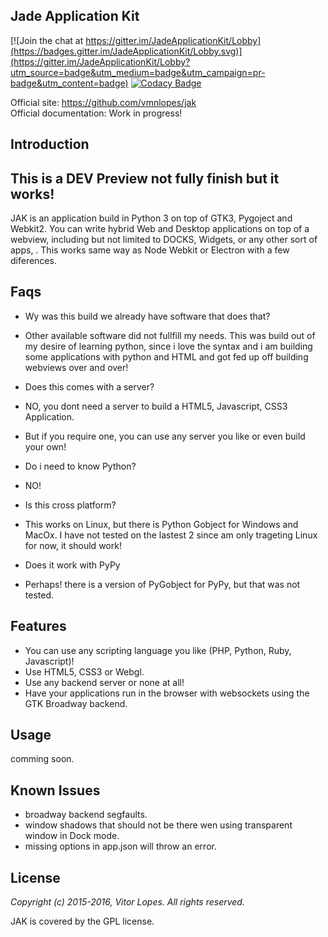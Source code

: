 ## Jade Application Kit

[![Join the chat at https://gitter.im/JadeApplicationKit/Lobby](https://badges.gitter.im/JadeApplicationKit/Lobby.svg)](https://gitter.im/JadeApplicationKit/Lobby?utm_source=badge&utm_medium=badge&utm_campaign=pr-badge&utm_content=badge)
[![Codacy Badge](https://api.codacy.com/project/badge/Grade/c79991176d484d50960a36007749b6a6)](https://www.codacy.com/app/vmnlop/Jade-Application-Kit?utm_source=github.com&amp;utm_medium=referral&amp;utm_content=vmnlopes/Jade-Application-Kit&amp;utm_campaign=Badge_Grade)

Official site: https://github.com/vmnlopes/jak  
Official documentation: Work in progress!

## Introduction

## This is a DEV Preview not fully finish but it works!

 JAK is an application build in Python 3 on top of GTK3, Pygoject and Webkit2. You can write hybrid Web and Desktop applications on top of a webview, including but not limited to DOCKS, Widgets, or any other sort of apps, .
 This works same way as Node Webkit or Electron with a few diferences.
 
## Faqs
 
 * Wy was this build we already have software that does that?
 
  * Other available software did not fullfill my needs. This was build out of my desire of learning python, since i love the syntax and i am building some applications with python and HTML and got fed up off building webviews over and over!
  
 * Does this comes with a server?
  
  * NO, you dont need a server to build a HTML5, Javascript, CSS3 Application.
  * But if you require one, you can use any server you like or even build your own!
  
 * Do i need to know Python?
  
  * NO!
 
 * Is this cross platform?
 
  * This works on Linux, but there is Python Gobject for Windows and MacOx. I have not tested on the lastest 2 since am only trageting Linux for now, it should work!

 * Does it work with PyPy
 
  * Perhaps! there is a version of PyGobject for PyPy, but that was not tested.
  
## Features
 * You can use any scripting language you like (PHP, Python, Ruby, Javascript)!
 * Use HTML5, CSS3 or Webgl.
 * Use any backend server or none at all!
 * Have your applications run in the browser with websockets using the GTK Broadway backend.
 
## Usage
comming soon.

## Known Issues
 * broadway backend segfaults.
 * window shadows that should not be there wen using transparent window in Dock mode.
 * missing options in app.json will throw an error.

## License

*Copyright (c) 2015-2016, Vitor Lopes. All rights reserved.*

JAK is covered by the GPL license.

